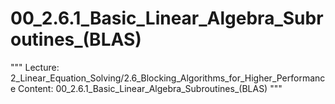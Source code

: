 # 00_2.6.1_Basic_Linear_Algebra_Subroutines_(BLAS)

"""
Lecture: 2_Linear_Equation_Solving/2.6_Blocking_Algorithms_for_Higher_Performance
Content: 00_2.6.1_Basic_Linear_Algebra_Subroutines_(BLAS)
"""

